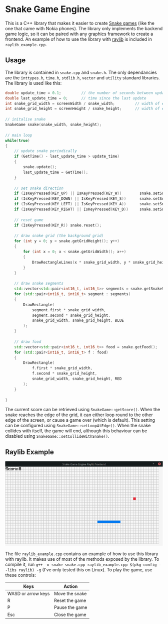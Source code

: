 # Snake Game Engine

This is a C++ library that makes it easier to create [Snake games](https://en.wikipedia.org/wiki/Snake_(video_game_genre)) (like the one that came with Nokia phones).  The library only implements the backend game logic, so it can be paired with any graphics framework to create a frontend.  An example of how to use the library with [raylib](https://www.raylib.com/index.html) is included in `raylib_example.cpp`.

## Usage

The library is contained in `snake.cpp` and `snake.h`.  The only dependancies are the `inttypes.h`, `time.h`, `stdlib.h`, `vector` and `utility` standard libraries.  The library is used like this:

```c++
double update_time = 0.1;         // the number of seconds between updates / the snake moving
double last_update_time = 0;      // time since the last update
int snake_grid_width = screenWidth / snake_width;         // width of each column in pixels
int snake_grid_height = screenHeight / snake_height;      // width of each row in pixels

// initalise snake
SnakeGame snake(snake_width, snake_height);

// main loop
while(true)
{
    // update snake periodically
    if (GetTime() - last_update_time > update_time)
    {
        snake.update();
        last_update_time = GetTime();
    }

    // set snake direction
    if (IsKeyPressed(KEY_UP) || IsKeyPressed(KEY_W))        snake.setSnakeDirection(SNAKE_DIRECTION_UP);
    if (IsKeyPressed(KEY_DOWN) || IsKeyPressed(KEY_S))      snake.setSnakeDirection(SNAKE_DIRECTION_DOWN);
    if (IsKeyPressed(KEY_LEFT) || IsKeyPressed(KEY_A))      snake.setSnakeDirection(SNAKE_DIRECTION_LEFT);
    if (IsKeyPressed(KEY_RIGHT) || IsKeyPressed(KEY_D))     snake.setSnakeDirection(SNAKE_DIRECTION_RIGHT);

    // reset game
    if (IsKeyPressed(KEY_R)) snake.reset();

    // draw snake grid (the background grid)
    for (int y = 0; y < snake.getGridHeight(); y++)
    {
        for (int x = 0; x < snake.getGridWidth(); x++)
        {
            DrawRectangleLines(x * snake_grid_width, y * snake_grid_height, snake_grid_width, snake_grid_height, LIGHTGRAY);
        }
    }

    // draw snake segments
    std::vector<std::pair<int16_t, int16_t>> segments = snake.getSnakeSegments();
    for (std::pair<int16_t, int16_t> segment : segments)
    {
        DrawRectangle(
            segment.first * snake_grid_width, 
            segment.second * snake_grid_height, 
            snake_grid_width, snake_grid_height, BLUE
        );
    }

    // draw food
    std::vector<std::pair<int16_t, int16_t>> food = snake.getFood();
    for (std::pair<int16_t, int16_t> f : food)
    {
        DrawRectangle(
            f.first * snake_grid_width, 
            f.second * snake_grid_height, 
            snake_grid_width, snake_grid_height, RED
        );
    }

}

```

The current score can be retrieved using `SnakeGame::getScore()`.
When the snake reaches the edge of the grid, it can either loop round to the other edge of the screen, or cause a game over (which is default).  This setting can be configured using `SnakeGame::setLoopAtEdge()`.  When the snake collides with itself, the game will end, although this behaviour can be disabled using `SnakeGame::setCollideWithSnake()`.

## Raylib Example

![screenshot of the raylib example](raylib_snake.png)

The file `raylib_example.cpp` contains an example of how to use this library with raylib.  It makes use of most of the methods exposed by the library.  To compile it, run `g++ -o snake snake.cpp raylib_example.cpp $(pkg-config --libs raylib) -g` (I've only tested this on Linux).  To play the game, use these controls:

| Keys                  | Action                |
|-----------------------|-----------------------|
| WASD or arrow keys    | Move the snake        |
| R                     | Reset the game        |
| P                     | Pause the game        |
| Esc                   | Close the game        |
